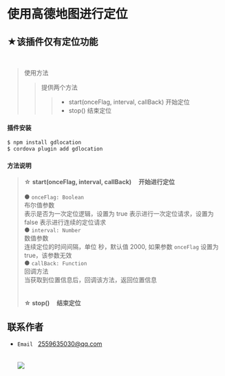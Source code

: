 ﻿使用高德地图进行定位
==========================================

★该插件仅有定位功能
------------------------------------------
<br>

>使用方法
>>提供两个方法
>>>- start(onceFlag, interval, callBack) 开始定位
>>>- stop() 结束定位

#### 插件安装
```cmd
$ npm install gdlocation
$ cordova plugin add gdlocation
```

#### 方法说明
>☆ **start(onceFlag, interval, callBack)&nbsp;&nbsp;&nbsp;&nbsp;&nbsp;开始进行定位**
<br><br>
● `onceFlag: Boolean`<br>
布尔值参数<br>
表示是否为一次定位逻辑，设置为 true 表示进行一次定位请求，设置为 false 表示进行连续的定位请求<br>
● `interval: Number`<br>
数值参数<br>
连续定位的时间间隔，单位 秒，默认值 2000, 如果参数 `onceFlag` 设置为 true，该参数无效<br>
● `callBack: Function`<br>
回调方法<br>
当获取到位置信息后，回调该方法，返回位置信息
<br><br><br>
>**☆ stop()&nbsp;&nbsp;&nbsp;&nbsp;&nbsp;结束定位**

联系作者
-----------------------------------------------
- ``Email``&nbsp;&nbsp;&nbsp;2559635030@qq.com
<br><br><br>
![](https://pandao.github.io/editor.md/examples/images/4.jpg)